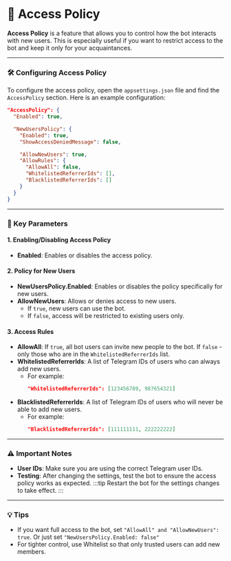 # 🔐 Access Policy

**Access Policy** is a feature that allows you to control how the bot interacts with new users. This is especially useful if you want to restrict access to the bot and keep it only for your acquaintances.

---

### 🛠 Configuring Access Policy

To configure the access policy, open the `appsettings.json` file and find the `AccessPolicy` section. Here is an example configuration:

```json
"AccessPolicy": {
  "Enabled": true,

  "NewUsersPolicy": {
    "Enabled": true,
    "ShowAccessDeniedMessage": false,

    "AllowNewUsers": true,
    "AllowRules": {
      "AllowAll": false,
      "WhitelistedReferrerIds": [],
      "BlacklistedReferrerIds": []
    }
  }
}
```

---

### 🎯 Key Parameters

#### 1. **Enabling/Disabling Access Policy**
- **Enabled**: Enables or disables the access policy.

#### 2. **Policy for New Users**
- **NewUsersPolicy.Enabled**: Enables or disables the policy specifically for new users.
- **AllowNewUsers**: Allows or denies access to new users.
  - If `true`, new users can use the bot.
  - If `false`, access will be restricted to existing users only.

#### 3. **Access Rules**
- **AllowAll**: If `true`, all bot users can invite new people to the bot. If `false` - only those who are in the `WhitelistedReferrerIds` list.
- **WhitelistedReferrerIds**: A list of Telegram IDs of users who can always add new users.
   - For example:
     ```json
     "WhitelistedReferrerIds": [123456789, 987654321]
     ```
- **BlacklistedReferrerIds**: A list of Telegram IDs of users who will never be able to add new users.
   - For example:
     ```json
     "BlacklistedReferrerIds": [111111111, 222222222]
     ```

---

### ⚠️ Important Notes

- **User IDs**: Make sure you are using the correct Telegram user IDs.
- **Testing**: After changing the settings, test the bot to ensure the access policy works as expected.
   :::tip
    Restart the bot for the settings changes to take effect.
   :::

---

### 💡 Tips

- If you want full access to the bot, set `"AllowAll" and "AllowNewUsers": true`. Or just set `"NewUsersPolicy.Enabled: false"`
- For tighter control, use Whitelist so that only trusted users can add new members.